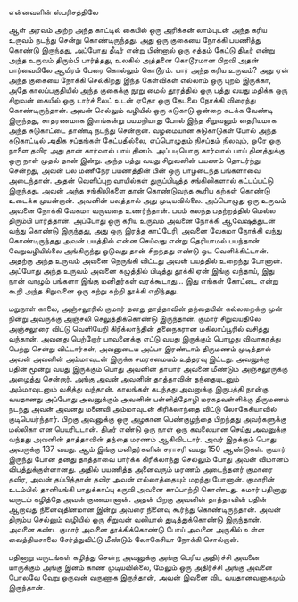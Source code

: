 என்னவளின் ஸ்பரிசத்திலே

ஆள் அரவம் அற்ற அந்த காட்டில் கையில் ஒரு அரிக்கன் லாம்புடன் அந்த கரிய உருவம் நடந்து சென்று கொண்டிருந்தது. அது ஒரு குகையை நோக்கி பயணித்து கொண்டு இருந்தது, அப்போது தீடிர் என்று பின்னால் ஒரு சத்தம் கேட்டு திடீர் என்று அந்த உருவம் திரும்பி பார்த்தது, உலகில் அத்தனை கொடூரமான பிறவி அதன் பார்வையிலே ஆயிரம் பேரை கொல்லும் கொடூரம். யார் அந்த கரிய உருவம்? அது ஏன் அந்த குகையை நோக்கி செல்கிறது இந்த கேள்விகள் எல்லாம் ஒரு புறம் இருக்கா, அதே காலப்பகுதியில் அந்த குகைக்கு நூறு மைல் தூரத்தில் ஒரு பத்து வயது மதிக்க ஒரு சிறுவன் கையில் ஒரு டார்ச் லைட் உடன் ஏதோ ஒரு தேடலை நோக்கி விரைந்து கொண்டிருந்தான். அவன் செல்லும் வழியில் ஒரு சுடுகாடு ஒன்றை கடக்க வேண்டி இருந்தது, சாதரணமாக இளங்கன்று பயமறியாது போல் இந்த சிறுவனும் தைரியமாக அந்த சுடுகாட்டை தாண்டி நடந்து சென்றான். வழமையான சுடுகாடுகள் போல் அந்த சுடுகாட்டில் அதிக சப்தங்கள் கேட்பதில்லை, எப்பொழுதும் நிசப்தம் நிலவும், ஒரே ஒரு நாளை தவிர அது தான் கார்வால் பாய் தினம். அப்படியொரு கார்வால் பாய் தினத்துக்கு ஒரு நாள் முதல் தான் இன்று. அந்த பத்து வயது சிறுவனின் பயணம் தொடர்ந்து சென்றது, அவன் பல மணிநேர பயணத்தின் பின் ஒரு பாழடைந்த பங்களாவை  அடைந்தான். அதன் வெளிப்புற வாயில்கள் துருப்பிடித்த சங்கிலிகளால் கட்டப்பட்டு இருந்தது. அவன் அந்த சங்கிலிகளை தான் கொண்டுவந்த கூரிய கற்கள் கொண்டு உடைக்க முயன்றான். அவனின் பலத்தால் அது முடியவில்லை. அப்பொழுது ஒரு உருவம் அவனை நோக்கி வேகமா வருவதை உணர்ந்தான். பயம் கலந்த பதற்றத்தில் மெல்ல திரும்பி பார்த்தான். அப்போது ஒரு கரிய உருவம் அவனை நோக்கி ஆவேஷத்துடன் வந்து கொண்டு இருந்தது, அது ஒரு இரத்த காட்டேரி, அவனை வேகமா நோக்கி வந்து கொண்டிருந்தது அவன் பயத்தில் என்ன செய்வது என்று தெரியாமல் பயந்தான் வேறுவழியில்லை அங்கிருந்து ஓடுவது தான் சிறந்தது எண்டு ஓட வெளிக்கிட்டான். அதற்கு அந்த உருவம் அவனை நெருங்கி விட்டது அவன் பயத்தில் உறைந்து போனான். அப்போது அந்த உருவம் அவனை கழுத்தில் பிடித்து தூக்கி ஏன் இங்கு வந்தாய், இது நான் வாழும் பங்களா இங்கு மனிதர்கள் வரக்கூடாது... இது எங்கள் கோட்டை என்று கூறி அந்த சிறுவனை ஒரு சுற்று சுற்றி தூக்கி எறிந்தது.  

மறுநாள் காலை, அஞ்சலூரில் குமார் தனது தாத்தாவின் தந்தையின் கல்லறைக்கு முன் நின்று அவருக்கு அஞ்சலி செலுத்திக்கொண்டு இருந்தான். குமார் சிறுவயதிலே அஞ்சலூரை விட்டு வெளியேறி கிரீக்லாந்தின் தலைநகரான மகிலாப்பூரில் வசித்து வந்தான். அவனது பெற்றோர் பாவனைக்கு எட்டு வயது இருக்கும் பொழுது விவாகரத்து பெற்று சென்று விட்டார்கள், அவனுடைய அப்பா இரண்டாம் திருமணம் முடித்தால் அவன் அவனின் அம்மாவுடன் இருக்க சமரசமையம் உத்தரவு இட்டது. அவனுக்கு பதின் மூன்று வயது இருக்கும் பொது அவனின் தாயார் அவனை மீண்டும் அஞ்சலூருக்கு அழைத்து சென்றார். அங்கு அவன் அவனின் தாத்தாவின் தந்தையுடனும் அம்மாவுடனும் வசித்து வந்தான். காலங்கள் கடந்தது அவனுக்கு இருபத்தி நான்கு வயதானது அப்போது அவனுக்கும் அவனின் பள்ளித்தோழி மரகதவள்ளிக்கு திருமணம் நடந்து அவன் அவனது மனைவி அம்மாவுடன் கிரிக்லாந்தை விட்டு லோகேசியாவில் குடிபெயர்ந்தார். பிறகு அவனுக்கு ஒரு அழகான பெண்குழந்தை பிறந்தது அவர்களுக்கு மல்லிகா என பெயரிடடான். திடீர் எண்டு ஒரு நாள் ஒரு கவலையான செய்து அவனுக்கு வந்தது அவனின் தாத்தாவின் தந்தை மரணம் ஆகிவிடடார். அவர் இறக்கும் பொது அவருக்கு 137 வயது. ஆம் இங்கு மனிதர்களின் சராசரி வயது 150 ஆண்டுகள். குமார் இருந்து போன தனது தாத்தாவை பார்க்க கிரிக்லாந்து செல்லும் போது அவன் விமானம் விபத்துக்குள்ளானது. அதில் பயணித்த அனைவரும் மரணம் அடைந்தனர் குமாரை தவிர, அவன் தப்பித்தான் தவிர அவன் எல்லாத்தையும் மறந்து போனான்.  குமாரின் உடம்பில்  தானியங்கி பாதுக்காப்பு கருவி அவனை காப்பாற்றி கொண்டது. சுமார் பதினாறு வருடம் கழித்தே அவன் குணமானான். அதன் பிறகு அவனின் தாத்தாவின் பதின் ஆறாவது நினைவுதினமான இன்று அவரை நினைவு கூர்ந்து கொண்டிருந்தான்.  அவன் திரும்ப செல்லும் வழியில் ஒரு சிறுவன் வலியால் துடித்துக்கொண்டு இருந்தான். அவனை கண்ட குமார் அவனை தூக்கிக்கொண்டு போய் அவனை அருகில் உள்ள வைத்தியசாலை சேர்த்துவிட்டு மீண்டும் லோகேசியா நோக்கி சொல்றான்.

பதினாறு வருடங்கள் கழித்து சென்ற அவனுக்கு அங்கு பெரிய அதிர்ச்சி அவனை யாருக்கும் அங்கு இனம் காண முடியவில்லை, மேலும் ஒரு அதிர்ச்சி அங்கு அவனை போலவே வேறு ஒருவன் வருணாக இருந்தான், அவன் இவனை விட வயதானவனாகமும் இருந்தான்.
